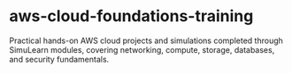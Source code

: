 # aws-cloud-foundations-training
Practical hands-on AWS cloud projects and simulations completed through SimuLearn modules, covering networking, compute, storage, databases, and security fundamentals.
